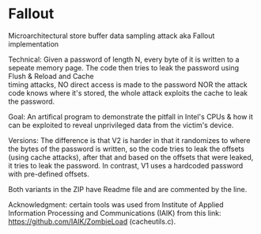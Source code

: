 # Fallout  

Microarchitectural store buffer data sampling attack aka Fallout implementation  

Technical: Given a password of length N, every byte of it is written to a sepeate memory page. The code then tries to leak the password using Flush & Reload and Cache  
timing attacks, NO direct access is made to the password NOR the attack code knows where it's stored, the whole attack exploits the cache to leak the password.

Goal: An artifical program to demonstrate the pitfall in Intel's CPUs & how it can be exploited to reveal unprivileged data from the victim's device.  

Versions: The difference is that V2 is harder in that it randomizes to where the bytes of the password is written, so the code tries to leak the offsets  (using cache attacks), after that and based on the offsets that were leaked, it tries to leak the password. In contrast, V1 uses a hardcoded password with pre-defined offsets. 

Both variants in the ZIP have Readme file and are commented by the line.  

Acknowledgment: certain tools was used from Institute of Applied Information Processing and Communications (IAIK) from this link: https://github.com/IAIK/ZombieLoad (cacheutils.c).
